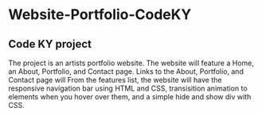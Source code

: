 # Website-Portfolio-CodeKY
## Code KY project
The project is an artists portfolio website.
The website will feature a Home, an About, Portfolio, and Contact page. Links to the About, Portfolio, and Contact page will From the features list, the website will have the responsive navigation bar using HTML and CSS, transisition animation to elements when you hover over them, and a simple hide and show div with CSS. 
